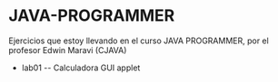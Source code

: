 # JAVA-PROGRAMMER
Ejercicios que estoy llevando en el curso JAVA PROGRAMMER, por el profesor Edwin Maravi (CJAVA)

* lab01 -- Calculadora GUI applet

